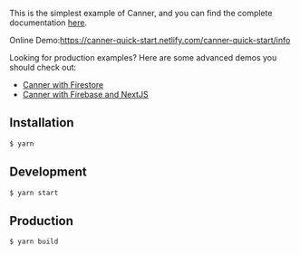 This is the simplest example of Canner, and you can find the complete documentation [here](https://www.canner.io/docs/start-quick-build-the-cms).

Online Demo:https://canner-quick-start.netlify.com/canner-quick-start/info

Looking for production examples? Here are some advanced demos you should check out:
- [Canner with Firestore](https://github.com/canner/canner-firestore-cms)
- [Canner with Firebase and NextJS](https://github.com/canner/canner-firebase-cms)

## Installation

```bash
$ yarn
```

## Development

```bash
$ yarn start
```

## Production

```bash
$ yarn build
```
